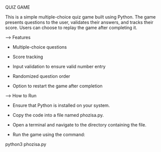 QUIZ GAME

This is a simple multiple-choice quiz game built using Python. The game presents questions to the user, validates their answers, and tracks their score. Users can choose to replay the game after completing it.

--> Features

- Multiple-choice questions

- Score tracking

- Input validation to ensure valid number entry

- Randomized question order

- Option to restart the game after completion

--> How to Run

- Ensure that Python is installed on your system.

- Copy the code into a file named phozisa.py.

- Open a terminal and navigate to the directory containing the file.

- Run the game using the command:

python3 phozisa.py


